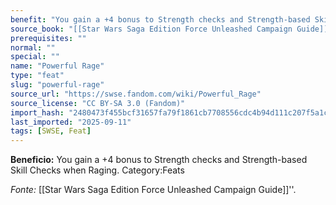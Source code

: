 ```yaml
---
benefit: "You gain a +4 bonus to Strength checks and Strength-based Skill Checks when Raging. Category:Feats"
source_book: "[[Star Wars Saga Edition Force Unleashed Campaign Guide]]''"
prerequisites: ""
normal: ""
special: ""
name: "Powerful Rage"
type: "feat"
slug: "powerful-rage"
source_url: "https://swse.fandom.com/wiki/Powerful_Rage"
source_license: "CC BY-SA 3.0 (Fandom)"
import_hash: "2480473f455bcf31657fa79f1861cb7708556cdc4b94d111c207f5a1cb6cf9ba"
last_imported: "2025-09-11"
tags: [SWSE, Feat]
---
```

**Beneficio:** You gain a +4 bonus to Strength checks and Strength-based Skill Checks when Raging. Category:Feats

*Fonte:* [[Star Wars Saga Edition Force Unleashed Campaign Guide]]''.